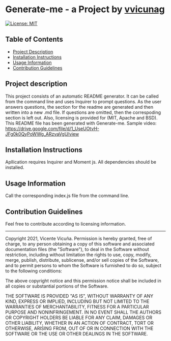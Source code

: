 # Generate-me - a Project by [vvicunag](http://github.com/vvicunag)
[![License: MIT](https://img.shields.io/badge/License-MIT-yellow.svg)](https://opensource.org/licenses/MIT)

## Table of Contents
- [Project Description](#project-description)
- [Installation Instructions](#installation-instructions)
- [Usage Information](#usage-information)
- [Contribution Guidelines](#contribution-guidelines)

<a name='project-description'></a> 
## Project description
This project consists of an automatic README generator. It can be called from the command line and uses Inquirer to prompt questions. As the user answers questions, the section for the readme are generated and then written into a new .md file. If questions are omitted, then the correspoding section is left out. Also, licensing is provided for (MIT, Apache and BSD). This README file has been generated with Generate-me. 
Sample video: https://drive.google.com/file/d/1_UseUOtvH-JFg0k0QyPoWWg_ARzvaVgU/view

<a name='installation-instructions'></a>
## Installation Instructions
Apllication requires Inquirer and Moment js. All dependencies should be installed.  

<a name='usage-information'></a>
## Usage Information
Call the corresponding index.js file from the command line. 

<a name='contribution-guidelines'></a>
## Contribution Guidelines
Feel free to contribute according to licensing information.


---
Copyright 2021, Vicente Vicuña.
Permission is hereby granted, free of charge, to any person obtaining a copy of this software and associated documentation files (the "Software"), to deal in the Software without restriction, including without limitation the rights to use, copy, modify, merge, publish, distribute, sublicense, and/or sell copies of the Software, and to permit persons to whom the Software is furnished to do so, subject to the following conditions:

The above copyright notice and this permission notice shall be included in all copies or substantial portions of the Software.

THE SOFTWARE IS PROVIDED "AS IS", WITHOUT WARRANTY OF ANY KIND, EXPRESS OR IMPLIED, INCLUDING BUT NOT LIMITED TO THE WARRANTIES OF MERCHANTABILITY, FITNESS FOR A PARTICULAR PURPOSE AND NONINFRINGEMENT. IN NO EVENT SHALL THE AUTHORS OR COPYRIGHT HOLDERS BE LIABLE FOR ANY CLAIM, DAMAGES OR OTHER LIABILITY, WHETHER IN AN ACTION OF CONTRACT, TORT OR OTHERWISE, ARISING FROM, OUT OF OR IN CONNECTION WITH THE SOFTWARE OR THE USE OR OTHER DEALINGS IN THE SOFTWARE.